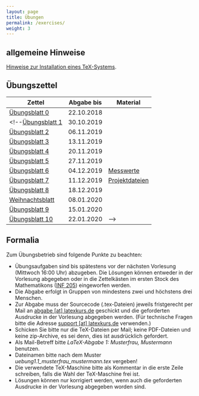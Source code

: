 ```yaml
---
layout: page
title: Übungen
permalink: /exercises/
weight: 3
---
```


## allgemeine Hinweise

[Hinweise zur Installation eines TeX-Systems](./00_texlive_installation.pdf "Installationshinweise").

## Übungszettel

Zettel                                                   | Abgabe bis | Material
---------------------------------------------------------|------------|-------------------------
[Übungsblatt 0](./00_erste_schritte.pdf)                 | 22.10.2018 |
<!--[Übungsblatt 1](./01_schriften_kodierungen.pdf)      | 30.10.2019 |
[Übungsblatt 2](./02_mathesatz.pdf)                  | 06.11.2019 |
[Übungsblatt 3](./03_tabellen.pdf)                   | 13.11.2019 |
[Übungsblatt 4](./04_masseinheiten.pdf)              | 20.11.2019 |
[Übungsblatt 5](./05_abbildungen_tikz.pdf)           | 27.11.2019 |
[Übungsblatt 6](./06_diagramme.pdf)                  | 04.12.2019 | [Messwerte](06_messwerte.dat)
[Übungsblatt 7](./07_umfangreiches_dokument.pdf)         | 11.12.2019 | [Projektdateien](07_projekt.zip)
[Übungsblatt 8](./08_bibliographie_mehrsprachigkeit.pdf) | 18.12.2019 |
[Weihnachtsblatt](./weihnachtsblatt.pdf)                 | 08.01.2020 |
[Übungsblatt 9](./09_praesentationen.pdf)                | 15.01.2020 |
[Übungsblatt 10](#./10_brief_lebenslauf.pdf) 	         | 22.01.2020 |-->

## Formalia

Zum Übungsbetrieb sind folgende Punkte zu beachten:

* Übungsaufgaben sind bis spätestens vor der nächsten Vorlesung (Mittwoch 16:00 Uhr) abzugeben.
  Die Lösungen können entweder in der Vorlesung abgegeben oder in die Zettelkästen im ersten Stock des Mathematikons (<a href="http://osm.org/go/0DwYyjIMU-?m=">INF 205</a>) eingeworfen werden.
* Die Abgabe erfolgt in Gruppen von mindestens zwei und höchstens drei Menschen.
* Zur Abgabe muss der Sourcecode (.tex-Dateien) jeweils fristgerecht per Mail an <a href="mailto:abgabe@latexkurs.de?subject=LaTeX-Abgabe%20:">abgabe [at] latexkurs.de</a> geschickt und die geforderten Ausdrucke in der Vorlesung abgegeben werden.
  (Für technische Fragen bitte die Adresse <a href="mailto:support@latexkurs.de"> support [at] latexkurs.de</a> verwenden.)
* Schicken Sie bitte nur die TeX-Dateien per Mail; keine PDF-Dateien und keine zip-Archive, es sei denn, dies ist ausdrücklich gefordert.
* Als Mail-Betreff bitte _LaTeX-Abgabe 1: Musterfrau, Mustermann_ benutzen.
* Dateinamen bitte nach dem Muster _uebung1.1_musterfrau_mustermann.tex_ vergeben!
* Die verwendete TeX-Maschine bitte als Kommentar in die erste Zeile schreiben, falls die Wahl der TeX-Maschine frei ist.
* Lösungen können nur korrigiert werden, wenn auch die geforderten Ausdrucke in der Vorlesung abgegeben worden sind.
				
